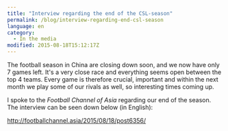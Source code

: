```yaml
---
title: "Interview regarding the end of the CSL-season"
permalink: /blog/interview-regarding-end-csl-season
language: en
category:
  - In the media
modified: 2015-08-18T15:12:17Z
---
```


The football season in China are closing down soon, and we now have only 7 games left. It's a very close race and everything seems open between the top 4 teams. Every game is therefore crucial, important and within the next month we play some of our rivals as well, so interesting times coming up.

I spoke to the _Football Channel of Asia_ regarding our end of the season. The interview can be seen down below (in English):

<http://footballchannel.asia/2015/08/18/post6356/>
